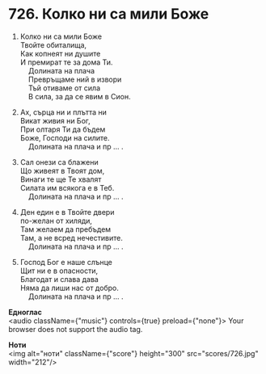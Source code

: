 # 726. Колко ни са мили Боже  

1. Колко ни са мили Боже  
Твойте обиталища,  
Как копнеят ни душите  
И премират те за дома Ти.  
    Долината на плача  
    Превръщаме ний в извори  
    Тъй отиваме от сила  
    В сила, за да се явим в Сион.  

2. Ах, сърца ни и плътта ни  
Викат живия ни Бог,  
При олтаря Ти да бъдем  
Боже, Господи на силите.  
    Долината на плача и пр ... .  

3. Сал онези са блажени  
Що живеят в Твоят дом,  
Винаги те ще Те хвалят  
Силата им всякога е в Теб.  
    Долината на плача и пр ... .  

4. Ден един е в Твойте двери  
по-желан от хиляди,  
Там желаем да пребъдем  
Там, а не всред нечестивите.  
    Долината на плача и пр ... .  

5. Господ Бог е наше слънце  
Щит ни е в опасности,  
Благодат и слава дава  
Няма да лиши нас от добро.  
    Долината на плача и пр ... .  

__Едноглас__  
<audio className={"music"} controls={true} preload={"none"}><source src="transp/726.mp3" type="audio/mpeg"/>
Your browser does not support the audio tag.
</audio>  

__Ноти__  
<img alt="ноти" className={"score"} height="300" src="scores/726.jpg" width="212"/>
